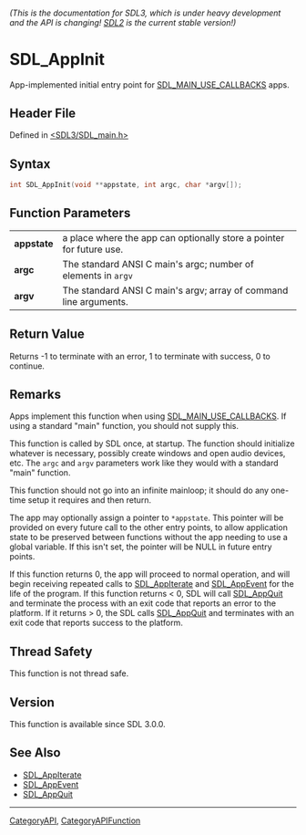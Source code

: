 ###### (This is the documentation for SDL3, which is under heavy development and the API is changing! [SDL2](https://wiki.libsdl.org/SDL2/) is the current stable version!)
# SDL_AppInit

App-implemented initial entry point for [SDL_MAIN_USE_CALLBACKS](SDL_MAIN_USE_CALLBACKS) apps.

## Header File

Defined in [<SDL3/SDL_main.h>](https://github.com/libsdl-org/SDL/blob/main/include/SDL3/SDL_main.h)

## Syntax

```c
int SDL_AppInit(void **appstate, int argc, char *argv[]);

```

## Function Parameters

|                  |                                                                      |
| ---------------- | -------------------------------------------------------------------- |
| **appstate**     | a place where the app can optionally store a pointer for future use. |
| **argc**         | The standard ANSI C main's argc; number of elements in `argv`        |
| **argv**         | The standard ANSI C main's argv; array of command line arguments.    |

## Return Value

Returns -1 to terminate with an error, 1 to terminate with success, 0 to
continue.

## Remarks

Apps implement this function when using
[SDL_MAIN_USE_CALLBACKS](SDL_MAIN_USE_CALLBACKS). If using a standard
"main" function, you should not supply this.

This function is called by SDL once, at startup. The function should
initialize whatever is necessary, possibly create windows and open audio
devices, etc. The `argc` and `argv` parameters work like they would with a
standard "main" function.

This function should not go into an infinite mainloop; it should do any
one-time setup it requires and then return.

The app may optionally assign a pointer to `*appstate`. This pointer will
be provided on every future call to the other entry points, to allow
application state to be preserved between functions without the app needing
to use a global variable. If this isn't set, the pointer will be NULL in
future entry points.

If this function returns 0, the app will proceed to normal operation, and
will begin receiving repeated calls to [SDL_AppIterate](SDL_AppIterate) and
[SDL_AppEvent](SDL_AppEvent) for the life of the program. If this function
returns < 0, SDL will call [SDL_AppQuit](SDL_AppQuit) and terminate the
process with an exit code that reports an error to the platform. If it
returns > 0, the SDL calls [SDL_AppQuit](SDL_AppQuit) and terminates with
an exit code that reports success to the platform.

## Thread Safety

This function is not thread safe.

## Version

This function is available since SDL 3.0.0.

## See Also

- [SDL_AppIterate](SDL_AppIterate)
- [SDL_AppEvent](SDL_AppEvent)
- [SDL_AppQuit](SDL_AppQuit)

----
[CategoryAPI](CategoryAPI), [CategoryAPIFunction](CategoryAPIFunction)

